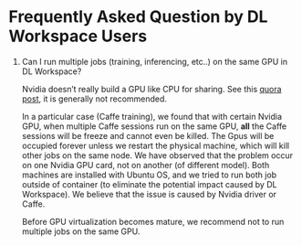 # Frequently Asked Question by DL Workspace Users

1. Can I run multiple jobs (training, inferencing, etc..) on the same GPU in DL Workspace? 

   Nvidia doesn’t really build a GPU like CPU for sharing. 
   See this [quora post](https://www.quora.com/Can-I-run-multiple-deep-learning-models-on-the-same-GPU), it is generally not recommended. 

   In a particular case (Caffe training), we found that with certain Nvidia GPU, when multiple Caffe sessions run on the same GPU, 
   **all** the Caffe sessions will be freeze and cannot even be killed. The Gpus will be occupied forever unless we restart the 
   physical machine, which will kill other jobs on the same node. We have observed that the problem occur on one Nvidia GPU card, not on
   another (of different model). Both machines are installed with Ubuntu OS, and we tried to run both job outside of container (to eliminate the 
   potential impact caused by DL Workspace). We believe that the issue is caused by Nvidia driver or Caffe. 

   Before GPU virtualization becomes mature, we recommend not to run multiple jobs on the same GPU. 




